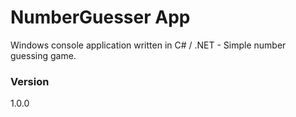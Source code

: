 # NumberGuesser App

Windows console application written in C# / .NET - Simple number guessing game.

### Version
1.0.0

